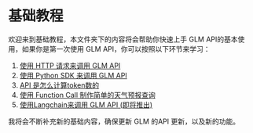 # 基础教程

欢迎来到基础教程，本文件夹下的内容将会帮助你快速上手 GLM API的基本使用，如果你是第一次使用 GLM API，你可以按照以下环节来学习：

1. [使用 HTTP 请求来调用 GLM API](glm_http_request.ipynb)
2. [使用 Python SDK 来调用 GLM API](glm_pysdk.ipynb)
3. [API 是怎么计算token数的](glm_token_count.ipynb)
4. [使用 Function Call 制作简单的天气预报查询](glm_function_call.ipynb)
5. [使用Langchain来调用 GLM API (即将推出)](glm_langchain.ipynb)

我将会不断补充新的基础内容，确保更新 GLM 的API 更新，以及新的功能。